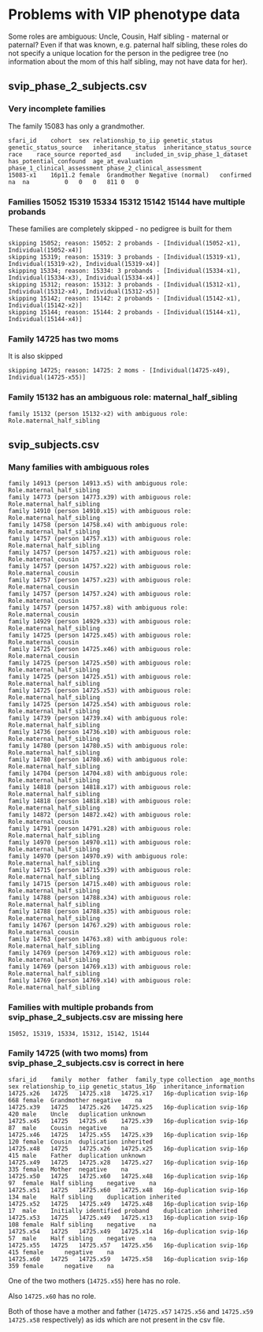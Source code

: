 # Problems with VIP phenotype data

Some roles are ambiguous: Uncle, Cousin, Half sibling - maternal or paternal?
Even if that was known, e.g. paternal half sibling, these roles do not specify
a unique location for the person in the pedigree tree (no information about the
mom of this half sibling, may not have data for her).


## svip_phase_2_subjects.csv

### Very incomplete families

The family 15083 has only a grandmother.

```
sfari_id	cohort	sex	relationship_to_iip	genetic_status	genetic_status_source	inheritance_status	inheritance_status_source	race	race_source	reported_asd	included_in_svip_phase_1_dataset	has_potential_confound	age_at_evaluation	phase_1_clinical_assessment	phase_2_clinical_assessment
15083-x1	16p11.2	female	Grandmother	Negative (normal)	confirmed	na	na			0	0	0	811	0	0
```

### Families 15052 15319 15334 15312 15142 15144 have multiple probands
These families are completely skipped - no pedigree is built for them

```
skipping 15052; reason: 15052: 2 probands - [Individual(15052-x1), Individual(15052-x4)]
skipping 15319; reason: 15319: 3 probands - [Individual(15319-x1), Individual(15319-x2), Individual(15319-x4)]
skipping 15334; reason: 15334: 3 probands - [Individual(15334-x1), Individual(15334-x3), Individual(15334-x4)]
skipping 15312; reason: 15312: 3 probands - [Individual(15312-x1), Individual(15312-x4), Individual(15312-x5)]
skipping 15142; reason: 15142: 2 probands - [Individual(15142-x1), Individual(15142-x2)]
skipping 15144; reason: 15144: 2 probands - [Individual(15144-x1), Individual(15144-x4)]
```

### Family 14725 has two moms
It is also skipped

```
skipping 14725; reason: 14725: 2 moms - [Individual(14725-x49), Individual(14725-x55)]
```

### Family 15132 has an ambiguous role: maternal_half_sibling

```
family 15132 (person 15132-x2) with ambiguous role: Role.maternal_half_sibling
```


## svip_subjects.csv

### Many families with ambiguous roles

```
family 14913 (person 14913.x5) with ambiguous role: Role.maternal_half_sibling
family 14773 (person 14773.x39) with ambiguous role: Role.maternal_half_sibling
family 14910 (person 14910.x15) with ambiguous role: Role.maternal_half_sibling
family 14758 (person 14758.x4) with ambiguous role: Role.maternal_half_sibling
family 14757 (person 14757.x13) with ambiguous role: Role.maternal_half_sibling
family 14757 (person 14757.x21) with ambiguous role: Role.maternal_cousin
family 14757 (person 14757.x22) with ambiguous role: Role.maternal_cousin
family 14757 (person 14757.x23) with ambiguous role: Role.maternal_cousin
family 14757 (person 14757.x24) with ambiguous role: Role.maternal_cousin
family 14757 (person 14757.x8) with ambiguous role: Role.maternal_cousin
family 14929 (person 14929.x33) with ambiguous role: Role.maternal_half_sibling
family 14725 (person 14725.x45) with ambiguous role: Role.maternal_cousin
family 14725 (person 14725.x46) with ambiguous role: Role.maternal_cousin
family 14725 (person 14725.x50) with ambiguous role: Role.maternal_half_sibling
family 14725 (person 14725.x51) with ambiguous role: Role.maternal_half_sibling
family 14725 (person 14725.x53) with ambiguous role: Role.maternal_half_sibling
family 14725 (person 14725.x54) with ambiguous role: Role.maternal_half_sibling
family 14739 (person 14739.x4) with ambiguous role: Role.maternal_half_sibling
family 14736 (person 14736.x10) with ambiguous role: Role.maternal_half_sibling
family 14780 (person 14780.x5) with ambiguous role: Role.maternal_half_sibling
family 14780 (person 14780.x6) with ambiguous role: Role.maternal_half_sibling
family 14704 (person 14704.x8) with ambiguous role: Role.maternal_half_sibling
family 14818 (person 14818.x17) with ambiguous role: Role.maternal_half_sibling
family 14818 (person 14818.x18) with ambiguous role: Role.maternal_half_sibling
family 14872 (person 14872.x42) with ambiguous role: Role.maternal_cousin
family 14791 (person 14791.x28) with ambiguous role: Role.maternal_half_sibling
family 14970 (person 14970.x11) with ambiguous role: Role.maternal_half_sibling
family 14970 (person 14970.x9) with ambiguous role: Role.maternal_half_sibling
family 14715 (person 14715.x39) with ambiguous role: Role.maternal_half_sibling
family 14715 (person 14715.x40) with ambiguous role: Role.maternal_half_sibling
family 14788 (person 14788.x34) with ambiguous role: Role.maternal_half_sibling
family 14788 (person 14788.x35) with ambiguous role: Role.maternal_half_sibling
family 14767 (person 14767.x29) with ambiguous role: Role.maternal_cousin
family 14763 (person 14763.x8) with ambiguous role: Role.maternal_half_sibling
family 14769 (person 14769.x12) with ambiguous role: Role.maternal_half_sibling
family 14769 (person 14769.x13) with ambiguous role: Role.maternal_half_sibling
family 14769 (person 14769.x14) with ambiguous role: Role.maternal_half_sibling
```

### Families with multiple probands from svip_phase_2_subjects.csv are missing here

```
15052, 15319, 15334, 15312, 15142, 15144
```

### Family 14725 (with two moms) from svip_phase_2_subjects.csv is correct in here

```
sfari_id	family	mother	father	family_type	collection	age_months	sex	relationship_to_iip	genetic_status_16p	inheritance_information
14725.x26	14725	14725.x18	14725.x17	16p-duplication	svip-16p	668	female	Grandmother	negative	na
14725.x39	14725	14725.x26	14725.x25	16p-duplication	svip-16p	420	male	Uncle	duplication	unknown
14725.x45	14725	14725.x6	14725.x39	16p-duplication	svip-16p	87	male	Cousin	negative	na
14725.x46	14725	14725.x55	14725.x39	16p-duplication	svip-16p	120	female	Cousin	duplication	inherited
14725.x48	14725	14725.x26	14725.x25	16p-duplication	svip-16p	415	male	Father	duplication	unknown
14725.x49	14725	14725.x28	14725.x27	16p-duplication	svip-16p	335	female	Mother	negative	na
14725.x50	14725	14725.x60	14725.x48	16p-duplication	svip-16p	97	female	Half sibling	negative	na
14725.x51	14725	14725.x60	14725.x48	16p-duplication	svip-16p	134	male	Half sibling	duplication	inherited
14725.x52	14725	14725.x49	14725.x48	16p-duplication	svip-16p	17	male	Initially identified proband	duplication	inherited
14725.x53	14725	14725.x49	14725.x13	16p-duplication	svip-16p	108	female	Half sibling	negative	na
14725.x54	14725	14725.x49	14725.x14	16p-duplication	svip-16p	57	male	Half sibling	negative	na
14725.x55	14725	14725.x57	14725.x56	16p-duplication	svip-16p	415	female		negative	na
14725.x60	14725	14725.x59	14725.x58	16p-duplication	svip-16p	359	female		negative	na

```

One of the two mothers (`14725.x55`) here has no role.

Also `14725.x60` has no role.

Both of those have a mother and father (`14725.x57`	`14725.x56` and
`14725.x59`	`14725.x58` respectively) as ids which are not present in the csv file.
